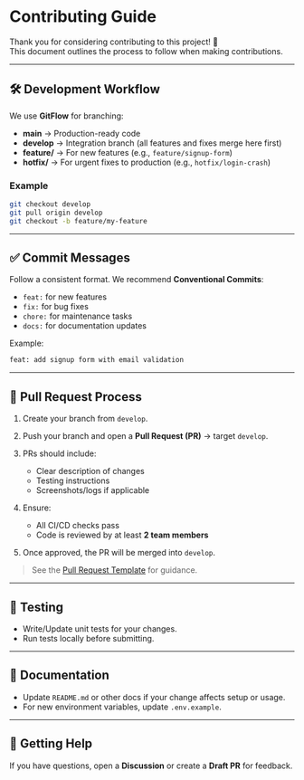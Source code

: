 # Contributing Guide

Thank you for considering contributing to this project! 🎉  
This document outlines the process to follow when making contributions.

---

## 🛠 Development Workflow

We use **GitFlow** for branching:

- **main** → Production-ready code  
- **develop** → Integration branch (all features and fixes merge here first)  
- **feature/** → For new features (e.g., `feature/signup-form`)  
- **hotfix/** → For urgent fixes to production (e.g., `hotfix/login-crash`)  

### Example

```bash
git checkout develop
git pull origin develop
git checkout -b feature/my-feature
````

---

## ✅ Commit Messages

Follow a consistent format. We recommend **Conventional Commits**:

- `feat:` for new features
- `fix:` for bug fixes
- `chore:` for maintenance tasks
- `docs:` for documentation updates

Example:

```bash
feat: add signup form with email validation
```

---

## 🔀 Pull Request Process

1. Create your branch from `develop`.
2. Push your branch and open a **Pull Request (PR)** → target `develop`.
3. PRs should include:

   - Clear description of changes
   - Testing instructions
   - Screenshots/logs if applicable
4. Ensure:

   - All CI/CD checks pass
   - Code is reviewed by at least **2 team members**
5. Once approved, the PR will be merged into `develop`.

> See the [Pull Request Template](.github/pull_request_template.md) for guidance.

---

## 🧪 Testing

- Write/Update unit tests for your changes.
- Run tests locally before submitting.

---

## 📄 Documentation

- Update `README.md` or other docs if your change affects setup or usage.
- For new environment variables, update `.env.example`.

---

## 🙌 Getting Help

If you have questions, open a **Discussion** or create a **Draft PR** for feedback.
